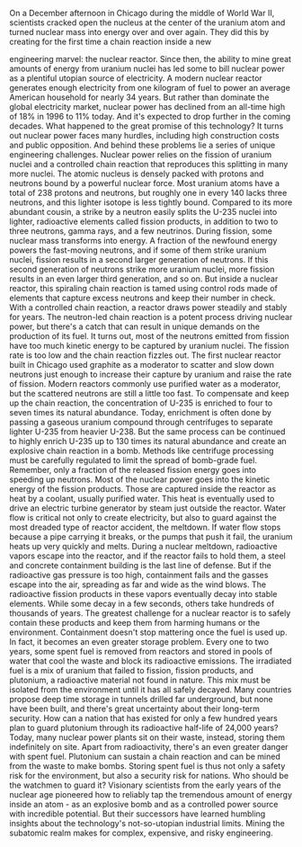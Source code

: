 
On a December afternoon in Chicago
during the middle of World War II,
scientists cracked open the nucleus
at the center of the uranium atom
and turned nuclear mass into energy
over and over again.
They did this by creating 
for the first time
a chain reaction inside a new

engineering marvel:
the nuclear reactor.
Since then, the ability to mine great
amounts of energy from uranium nuclei
has led some to bill nuclear power
as a plentiful utopian
source of electricity.
A modern nuclear reactor generates enough
electricity from one kilogram of fuel
to power an average American household
for nearly 34 years.
But rather than dominate the global
electricity market,
nuclear power has declined from
an all-time high of 18% in 1996
to 11% today.
And it&#39;s expected to drop further
in the coming decades.
What happened to the great promise
of this technology?
It turns out nuclear power 
faces many hurdles,
including high construction costs
and public opposition.
And behind these problems lie 
a series of unique engineering challenges.
Nuclear power relies on the fission
of uranium nuclei
and a controlled chain reaction
that reproduces this splitting
in many more nuclei.
The atomic nucleus is densely packed
with protons and neutrons
bound by a powerful nuclear force.
Most uranium atoms have a total
of 238 protons and neutrons,
but roughly one in every 140
lacks three neutrons,
and this lighter isotope is less
tightly bound.
Compared to its more abundant cousin,
a strike by a neutron easily splits
the U-235 nuclei
into lighter, radioactive elements
called fission products,
in addition to two to three neutrons,
gamma rays,
and a few neutrinos.
During fission, some nuclear mass
transforms into energy.
A fraction of the newfound energy
powers the fast-moving neutrons,
and if some of them strike uranium nuclei,
fission results in a second 
larger generation of neutrons.
If this second generation of neutrons
strike more uranium nuclei,
more fission results in an even
larger third generation, and so on.
But inside a nuclear reactor,
this spiraling chain reaction is tamed
using control rods
made of elements that capture excess 
neutrons and keep their number in check.
With a controlled chain reaction,
a reactor draws power steadily
and stably for years.
The neutron-led chain reaction
is a potent process driving nuclear power,
but there&#39;s a catch that can result
in unique demands 
on the production of its fuel.
It turns out, most of the neutrons emitted
from fission have too much kinetic energy
to be captured by uranium nuclei.
The fission rate is too low
and the chain reaction fizzles out.
The first nuclear reactor built in Chicago
used graphite as a moderator
to scatter and slow down 
neutrons just enough
to increase their capture by uranium
and raise the rate of fission.
Modern reactors commonly use
purified water as a moderator,
but the scattered neutrons are still
a little too fast.
To compensate 
and keep up the chain reaction,
the concentration of U-235 is enriched
to four to seven times 
its natural abundance.
Today, enrichment is often done by
passing a gaseous uranium compound
through centrifuges
to separate lighter U-235 
from heavier U-238.
But the same process can be continued
to highly enrich U-235
up to 130 times its natural abundance
and create an explosive chain reaction
in a bomb.
Methods like centrifuge processing
must be carefully regulated
to limit the spread of bomb-grade fuel.
Remember, only a fraction 
of the released fission energy
goes into speeding up neutrons.
Most of the nuclear power goes into the
kinetic energy of the fission products.
Those are captured inside the reactor
as heat by a coolant,
usually purified water.
This heat is eventually used to drive
an electric turbine generator by steam
just outside the reactor.
Water flow is critical 
not only to create electricity,
but also to guard against the most dreaded
type of reactor accident,
the meltdown.
If water flow stops because a pipe
carrying it breaks,
or the pumps that push it fail,
the uranium heats up very quickly
and melts.
During a nuclear meltdown,
radioactive vapors escape 
into the reactor,
and if the reactor fails to hold them,
a steel and concrete containment building
is the last line of defense.
But if the radioactive gas pressure
is too high,
containment fails and the gasses
escape into the air,
spreading as far 
and wide as the wind blows.
The radioactive fission products
in these vapors
eventually decay into stable elements.
While some decay in a few seconds,
others take hundreds 
of thousands of years.
The greatest challenge 
for a nuclear reactor
is to safely contain these products
and keep them from harming humans
or the environment.
Containment doesn&#39;t stop mattering
once the fuel is used up.
In fact, it becomes an even greater
storage problem.
Every one to two years,
some spent fuel is removed from reactors
and stored in pools of water 
that cool the waste
and block its radioactive emissions.
The irradiated fuel is a mix of uranium
that failed to fission,
fission products,
and plutonium, a radioactive material
not found in nature.
This mix must be isolated from
the environment
until it has all safely decayed.
Many countries propose deep time storage
in tunnels drilled far underground,
but none have been built,
and there&#39;s great uncertainty about
their long-term security.
How can a nation that has existed
for only a few hundred years
plan to guard plutonium
through its radioactive half-life
of 24,000 years?
Today, many nuclear power plants
sit on their waste, instead,
storing them indefinitely on site.
Apart from radioactivity, there&#39;s an
even greater danger with spent fuel.
Plutonium can sustain a chain reaction
and can be mined from the waste
to make bombs.
Storing spent fuel is thus not only
a safety risk for the environment,
but also a security risk for nations.
Who should be the watchmen to guard it?
Visionary scientists from the early years
of the nuclear age
pioneered how to reliably tap 
the tremendous amount of energy
inside an atom -
as an explosive bomb
and as a controlled power source
with incredible potential.
But their successors have learned
humbling insights
about the technology&#39;s not-so-utopian
industrial limits.
Mining the subatomic realm makes for
complex, expensive, and risky engineering.
